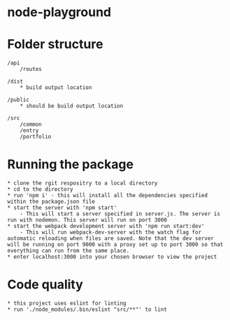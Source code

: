 # node-playground

# Folder structure 

	/api
		/routes

	/dist
		* build output location   

	/public 
		* should be build output location 

	/src 
		/common
		/entry
		/portfolio 

# Running the package

	* clone the rgit respositry to a local directory
	* cd to the directory 
	* run 'npm i' - this will install all the dependencies specified within the package.json file
	* start the server with 'npm start' 
		- This will start a server specified in server.js. The server is run with nodemon. This server will run on port 3000
	* start the webpack development server with 'npm run start:dev'
		- This will run webpack-dev-server with the watch flag for automatic reloading when files are saved. Note that the dev server will be running on port 9000 with a proxy set up to port 3000 so that everything can run from the same place.
	* enter localhost:3000 into your chosen browser to view the project

# Code quality 
	
	* this project uses eslint for linting 
	* run './node_modules/.bin/eslint "src/**"' to lint